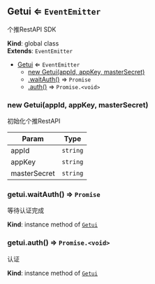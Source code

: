 <a name="Getui"></a>

## Getui ⇐ <code>EventEmitter</code>
个推RestAPI SDK

**Kind**: global class  
**Extends**: <code>EventEmitter</code>  

* [Getui](#Getui) ⇐ <code>EventEmitter</code>
    * [new Getui(appId, appKey, masterSecret)](#new_Getui_new)
    * [.waitAuth()](#Getui+waitAuth) ⇒ <code>Promise</code>
    * [.auth()](#Getui+auth) ⇒ <code>Promise.&lt;void&gt;</code>

<a name="new_Getui_new"></a>

### new Getui(appId, appKey, masterSecret)
初始化个推RestAPI


| Param | Type |
| --- | --- |
| appId | <code>string</code> | 
| appKey | <code>string</code> | 
| masterSecret | <code>string</code> | 

<a name="Getui+waitAuth"></a>

### getui.waitAuth() ⇒ <code>Promise</code>
等待认证完成

**Kind**: instance method of [<code>Getui</code>](#Getui)  
<a name="Getui+auth"></a>

### getui.auth() ⇒ <code>Promise.&lt;void&gt;</code>
认证

**Kind**: instance method of [<code>Getui</code>](#Getui)  
